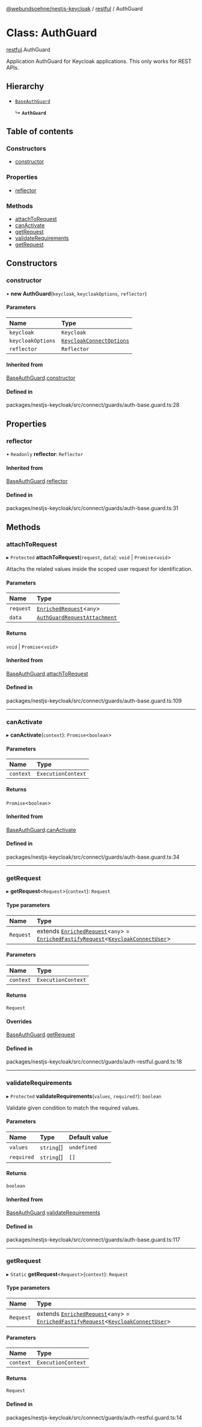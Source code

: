 [@webundsoehne/nestjs-keycloak](../README.md) / [restful](../modules/restful.md) / AuthGuard

# Class: AuthGuard

[restful](../modules/restful.md).AuthGuard

Application AuthGuard for Keycloak applications. This only works for REST APIs.

## Hierarchy

- [`BaseAuthGuard`](index.BaseAuthGuard.md)

  ↳ **`AuthGuard`**

## Table of contents

### Constructors

- [constructor](restful.AuthGuard.md#constructor)

### Properties

- [reflector](restful.AuthGuard.md#reflector)

### Methods

- [attachToRequest](restful.AuthGuard.md#attachtorequest)
- [canActivate](restful.AuthGuard.md#canactivate)
- [getRequest](restful.AuthGuard.md#getrequest)
- [validateRequirements](restful.AuthGuard.md#validaterequirements)
- [getRequest](restful.AuthGuard.md#getrequest-1)

## Constructors

### constructor

• **new AuthGuard**(`keycloak`, `keycloakOptions`, `reflector`)

#### Parameters

| Name              | Type                                                                      |
| :---------------- | :------------------------------------------------------------------------ |
| `keycloak`        | `Keycloak`                                                                |
| `keycloakOptions` | [`KeycloakConnectOptions`](../interfaces/index.KeycloakConnectOptions.md) |
| `reflector`       | `Reflector`                                                               |

#### Inherited from

[BaseAuthGuard](index.BaseAuthGuard.md).[constructor](index.BaseAuthGuard.md#constructor)

#### Defined in

packages/nestjs-keycloak/src/connect/guards/auth-base.guard.ts:28

## Properties

### reflector

• `Readonly` **reflector**: `Reflector`

#### Inherited from

[BaseAuthGuard](index.BaseAuthGuard.md).[reflector](index.BaseAuthGuard.md#reflector)

#### Defined in

packages/nestjs-keycloak/src/connect/guards/auth-base.guard.ts:31

## Methods

### attachToRequest

▸ `Protected` **attachToRequest**(`request`, `data`): `void` \| `Promise`<`void`\>

Attachs the related values inside the scoped user request for identification.

#### Parameters

| Name      | Type                                                                              |
| :-------- | :-------------------------------------------------------------------------------- |
| `request` | [`EnrichedRequest`](../modules/index.md#enrichedrequest)<`any`\>                  |
| `data`    | [`AuthGuardRequestAttachment`](../interfaces/index.AuthGuardRequestAttachment.md) |

#### Returns

`void` \| `Promise`<`void`\>

#### Inherited from

[BaseAuthGuard](index.BaseAuthGuard.md).[attachToRequest](index.BaseAuthGuard.md#attachtorequest)

#### Defined in

packages/nestjs-keycloak/src/connect/guards/auth-base.guard.ts:109

---

### canActivate

▸ **canActivate**(`context`): `Promise`<`boolean`\>

#### Parameters

| Name      | Type               |
| :-------- | :----------------- |
| `context` | `ExecutionContext` |

#### Returns

`Promise`<`boolean`\>

#### Inherited from

[BaseAuthGuard](index.BaseAuthGuard.md).[canActivate](index.BaseAuthGuard.md#canactivate)

#### Defined in

packages/nestjs-keycloak/src/connect/guards/auth-base.guard.ts:34

---

### getRequest

▸ **getRequest**<`Request`\>(`context`): `Request`

#### Type parameters

| Name | Type |
| :-- | :-- |
| `Request` | extends [`EnrichedRequest`](../modules/index.md#enrichedrequest)<`any`\> = [`EnrichedFastifyRequest`](../modules/index.md#enrichedfastifyrequest)<[`KeycloakConnectUser`](../interfaces/index.KeycloakConnectUser.md)\> |

#### Parameters

| Name      | Type               |
| :-------- | :----------------- |
| `context` | `ExecutionContext` |

#### Returns

`Request`

#### Overrides

[BaseAuthGuard](index.BaseAuthGuard.md).[getRequest](index.BaseAuthGuard.md#getrequest)

#### Defined in

packages/nestjs-keycloak/src/connect/guards/auth-restful.guard.ts:18

---

### validateRequirements

▸ `Protected` **validateRequirements**(`values`, `required?`): `boolean`

Validate given condition to match the required values.

#### Parameters

| Name       | Type       | Default value |
| :--------- | :--------- | :------------ |
| `values`   | `string`[] | `undefined`   |
| `required` | `string`[] | `[]`          |

#### Returns

`boolean`

#### Inherited from

[BaseAuthGuard](index.BaseAuthGuard.md).[validateRequirements](index.BaseAuthGuard.md#validaterequirements)

#### Defined in

packages/nestjs-keycloak/src/connect/guards/auth-base.guard.ts:117

---

### getRequest

▸ `Static` **getRequest**<`Request`\>(`context`): `Request`

#### Type parameters

| Name | Type |
| :-- | :-- |
| `Request` | extends [`EnrichedRequest`](../modules/index.md#enrichedrequest)<`any`\> = [`EnrichedFastifyRequest`](../modules/index.md#enrichedfastifyrequest)<[`KeycloakConnectUser`](../interfaces/index.KeycloakConnectUser.md)\> |

#### Parameters

| Name      | Type               |
| :-------- | :----------------- |
| `context` | `ExecutionContext` |

#### Returns

`Request`

#### Defined in

packages/nestjs-keycloak/src/connect/guards/auth-restful.guard.ts:14
